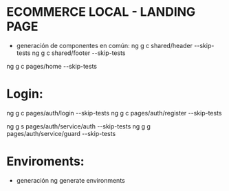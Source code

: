# ECOMMERCE LOCAL - LANDING PAGE
- generación de componentes en común:
ng g c shared/header --skip-tests
ng g c shared/footer --skip-tests

ng g c pages/home --skip-tests

# Login: 
ng g c pages/auth/login --skip-tests
ng g c pages/auth/register --skip-tests

ng g s pages/auth/service/auth --skip-tests
ng g g pages/auth/service/guard --skip-tests

# Enviroments:
- generación
ng generate environments

